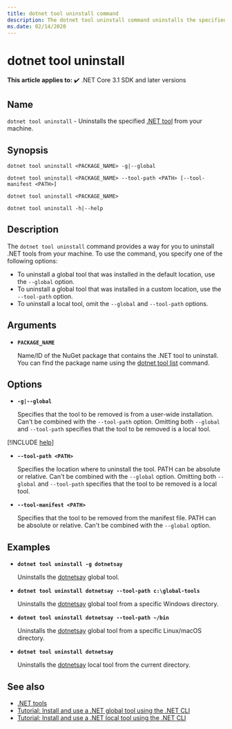 ```yaml
---
title: dotnet tool uninstall command
description: The dotnet tool uninstall command uninstalls the specified .NET tool from your machine.
ms.date: 02/14/2020
---
```

# dotnet tool uninstall

**This article applies to:** ✔️ .NET Core 3.1 SDK and later versions

## Name

`dotnet tool uninstall` - Uninstalls the specified [.NET tool](global-tools.md) from your machine.

## Synopsis

```dotnetcli
dotnet tool uninstall <PACKAGE_NAME> -g|--global

dotnet tool uninstall <PACKAGE_NAME> --tool-path <PATH> [--tool-manifest <PATH>]

dotnet tool uninstall <PACKAGE_NAME>

dotnet tool uninstall -h|--help
```

## Description

The `dotnet tool uninstall` command provides a way for you to uninstall .NET tools from your machine. To use the command, you specify one of the following options:

* To uninstall a global tool that was installed in the default location, use the `--global` option.
* To uninstall a global tool that was installed in a custom location,  use the `--tool-path` option.
* To uninstall a local tool, omit the `--global` and `--tool-path` options.

## Arguments

- **`PACKAGE_NAME`**

  Name/ID of the NuGet package that contains the .NET tool to uninstall. You can find the package name using the [dotnet tool list](dotnet-tool-list.md) command.

## Options

- **`-g|--global`**

  Specifies that the tool to be removed is from a user-wide installation. Can't be combined with the `--tool-path` option. Omitting both `--global` and `--tool-path` specifies that the tool to be removed is a local tool.

[!INCLUDE [help](../../../includes/cli-help.md)]

- **`--tool-path <PATH>`**

  Specifies the location where to uninstall the tool. PATH can be absolute or relative. Can't be combined with the `--global` option. Omitting both `--global` and `--tool-path` specifies that the tool to be removed is a local tool.

- **`--tool-manifest <PATH>`**

  Specifies that the tool to be removed from the manifest file. PATH can be absolute or relative. Can't be combined with the `--global` option.

## Examples

- **`dotnet tool uninstall -g dotnetsay`**

  Uninstalls the [dotnetsay](https://www.nuget.org/packages/dotnetsay/) global tool.

- **`dotnet tool uninstall dotnetsay --tool-path c:\global-tools`**

  Uninstalls the [dotnetsay](https://www.nuget.org/packages/dotnetsay/) global tool from a specific Windows directory.

- **`dotnet tool uninstall dotnetsay --tool-path ~/bin`**

  Uninstalls the [dotnetsay](https://www.nuget.org/packages/dotnetsay/) global tool from a specific Linux/macOS directory.

- **`dotnet tool uninstall dotnetsay`**

  Uninstalls the [dotnetsay](https://www.nuget.org/packages/dotnetsay/) local tool from the current directory.

## See also

- [.NET tools](global-tools.md)
- [Tutorial: Install and use a .NET global tool using the .NET CLI](global-tools-how-to-use.md)
- [Tutorial: Install and use a .NET local tool using the .NET CLI](local-tools-how-to-use.md)
